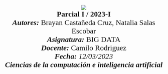 <p align = center  
<br>
<img src="https://res-5.cloudinary.com/crunchbase-production/image/upload/c_lpad,h_256,w_256,f_auto,q_auto:eco/v1455514364/pim02bzqvgz0hibsra41.png" align="center"><br><FONT FACE="times new roman" SIZE=5.5>
<b>Parcial I / 2023-I </b>
<br>
<i><b>Autores:</b></i> Brayan Castañeda Cruz, Natalia Salas Escobar
<br>
<i><b>Asignatura:</b></i> BIG DATA
<br>
<i><b>Docente:</b></i> Camilo Rodriguez
<br>
<i><b>Fecha: </b>12/03/2023
<br>
<b>Ciencias de la computación e inteligencia artificial</b></i>
<br>
</FONT>
</p>
